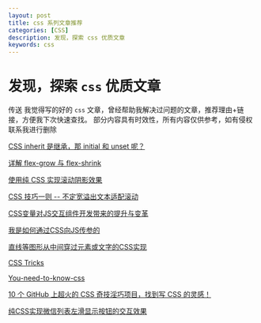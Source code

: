 ```yaml
---
layout: post
title: css 系列文章推荐
categories: [CSS]
description: 发现，探索 css 优质文章
keywords: css
---
```


# 发现，探索 `css` 优质文章

传送 我觉得写的好的 `css` 文章，曾经帮助我解决过问题的文章，推荐理由+链接，方便我下次快速查找。
部分内容具有时效性，所有内容仅供参考，如有侵权联系我进行删除

[CSS inherit 是继承，那 initial 和 unset 呢？](https://www.zhangxinxu.com/wordpress/2020/01/css-initial-unset/)

[详解 flex-grow 与 flex-shrink](https://github.com/xieranmaya/blog/issues/9)

[使用纯 CSS 实现滚动阴影效果](https://github.com/chokcoco/iCSS/issues/86)

[CSS 技巧一则 -- 不定宽溢出文本适配滚动](https://github.com/chokcoco/iCSS/issues/81)

[CSS变量对JS交互组件开发带来的提升与变革](https://www.zhangxinxu.com/wordpress/2020/07/css-var-improve-components/)

[我是如何通过CSS向JS传参的](https://www.zhangxinxu.com/wordpress/2020/02/css-params-to-js/)

[直线等图形从中间穿过元素或文字的CSS实现](https://www.zhangxinxu.com/wordpress/2021/02/css-3d-through/)

[CSS Tricks](http://css-tricks.neatbang.com/createTriangle/)

[You-need-to-know-css](https://lhammer.cn/You-need-to-know-css/#/zh-cn/)

[10 个 GitHub 上超火的 CSS 奇技淫巧项目，找到写 CSS 的灵感！](https://juejin.cn/post/6898482129592647693)

[纯CSS实现微信列表左滑显示按钮的交互效果](https://www.zhangxinxu.com/wordpress/2020/12/css-touch-scroll-show-button/)
